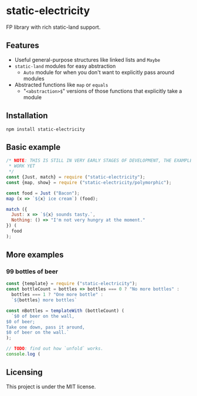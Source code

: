 # static-electricity

FP library with rich static-land support.

## Features

* Useful general-purpose structures like linked lists and `Maybe`
* `static-land` modules for easy abstraction
  * `Auto` module for when you don't want to explicitly pass around modules
* Abstracted functions like `map` or `equals`
  * "`<abstraction>$`" versions of those functions that explicitly take a module

## Installation

```
npm install static-electricity
```

## Basic example

```javascript
/* NOTE: THIS IS STILL IN VERY EARLY STAGES OF DEVELOPMENT, THE EXAMPLE MAY NOT
 * WORK YET
 */
const {Just, match} = require ("static-electricity");
const {map, show} = require ("static-electricity/polymorphic");

const food = Just ("Bacon");
map (x => `${x} ice cream`) (food);

match ({
  Just: x => `${x} sounds tasty.`,
  Nothing: () => "I'm not very hungry at the moment."
}) (
  food
);
```

## More examples

### 99 bottles of beer

```javascript
const {template} = require ("static-electricity");
const bottleCount = bottles => bottles === 0 ? "No more bottles" :
  bottles === 1 ? "One more bottle" :
  `${bottles} more bottles`

const nBottles = templateWith (bottleCount) (
  `$0 of beer on the wall,
$0 of beer;
Take one down, pass it around,
$0 of beer on the wall.`
);

// TODO: find out how `unfold` works.
console.log (
```

## Licensing

This project is under the MIT license.
